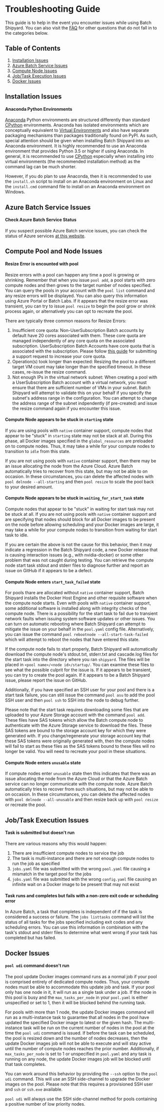 # Troubleshooting Guide
This guide is to help in the event you encounter issues while using Batch
Shipyard. You can also visit the [FAQ](97-faq.md) for other questions
that do not fall in to the categories below.

## Table of Contents
1. [Installation Issues](#install)
2. [Azure Batch Service Issues](#batchservice)
3. [Compute Node Issues](#computenode)
4. [Job/Task Execution Issues](#task)
5. [Docker Issues](#docker)

## <a name="install"></a>Installation Issues
#### Anaconda Python Environments
[Anaconda](https://continuum.io) Python environments are structured
differently than standard [CPython](https://python.org) environments.
Anaconda has isolated environments which are conceptually equivalent to
[Virtual Environments](https://pypi.python.org/pypi/virtualenv) and also
have separate packaging mechanisms than packages traditionally found on
PyPI. As such, special attention should be given when installing Batch
Shipyard into an Anaconda environment. It is highly recommended to use
an Anaconda environment that provides Python 3.5 or higher if using Anaconda.
In general, it is recommended to use [CPython](https://python.org) especially
when installing into virtual environments (the recommended installation
method) as the command lag can be much shorter.

However, if you do plan to use Anaconda, then it is recommended to use the
`install.sh` script to install on an Anaconda environment on Linux and
the `install.cmd` command file to install on an Anaconda environment on
Windows.

## <a name="batchservice"></a>Azure Batch Service Issues
#### Check Azure Batch Service Status
If you suspect possible Azure Batch service issues, you can check the status
of Azure services [at this website](https://azure.microsoft.com/en-us/status/).

## <a name="computenode"></a>Compute Pool and Node Issues
#### Resize Error is encounted with pool
Resize errors with a pool can happen any time a pool is growing or shrinking.
Remember that when you issue `pool add`, a pool starts with zero compute nodes
and then grows to the target number of nodes specified. You can query the
pools in your account with the `pool list` command and any resize errors
will be displayed. You can also query this information using Azure Portal
or Batch Labs. If it appears that the resize error was transient,
you can try to issue `pool resize` to begin the pool grow or shrink process
again, or alternatively you can opt to recreate the pool.

There are typically three common reasons for Resize Errors:

1. Insufficient core quota: Non-UserSubscription Batch accounts by default
have 20 cores associated with them. These core quota are managed independently
of any core quota on the associated subscription. UserSubscription Batch
Accounts have core quota that is associated with the subscription. Please
follow [this guide](https://docs.microsoft.com/en-us/azure/batch/batch-quota-limit)
for submitting a support request to increase your core quota.
2. Operation(s) took longer than expected: Resizing the pool to a different
target VM count may take longer than the specified timeout. In these cases,
re-issue the resize command.
3. Not enough IPs in the virtual network subnet: When creating a pool with
a UserSubscription Batch account with a virtual network, you must ensure
that there are sufficient number of VMs in your subnet. Batch Shipyard will
attempt to validate this on your behalf if you specify the subnet's address
range in the configuration. You can attempt to change the address range
of the subnet indpendently (if pre-created) and issue the resize command
again if you encounter this issue.

#### Compute Node appears to be stuck in `starting` state
If you are using pools with `native` container support, compute nodes that
appear to be "stuck" in `starting` state may not be stack at all. During this
phase, all Docker images specified in the `global_resources` are preloaded
on to compute nodes. Thus, it may take a while for your compute nodes to
transition to `idle` from this state.

If you are not using pools with `native` container support, then there may
be an issue allocating the node from the Azure Cloud. Azure Batch
automatically tries to recover from this state, but may not be able to
on occasion. In these circumstances, you can delete the affected nodes
with `pool delnode --all-starting` and then `pool resize` to scale the
pool back to your desired amount.

#### Compute Node appears to be stuck in `waiting_for_start_task` state
Compute nodes that appear to be "stuck" in waiting for start task may not be
stuck at all. If you are not using pools with `native` container support
and are specifying that nodes should block for all Docker images to
be present on the node before allowing scheduling and your Docker images are
large, it may take a while for your compute nodes to transition from waiting
for start task to idle.

If you are certain the above is not the cause for this behavior, then it
may indicate a regression in the Batch Shipyard code, a new Docker release
that is causing interaction issues (e.g., with nvidia-docker) or some other
problem that was not caught during testing. You can retrieve the compute
node start task stdout and stderr files to diagnose further and report an
issue on GitHub if it appears to be a defect.

#### Compute Node enters `start_task_failed` state
For pools thare are allocated without `native` container support, Batch
Shipyard installs the Docker Host Engine and other requisite software
when the compute node starts. Even with pools with `native` container support,
some additional software is installed along with integrity checks of the
compute node. There is a possibility for the start task to fail due to
transient network faults when issuing system software updates or other
issues. You can turn on automatic rebooting where Batch Shipyard can
attempt to mitigate the issue on your behalf in the `pool.yaml` config file.
Alternatively, you can issue the command
`pool rebootnode --all-start-task-failed` which will attempt to reboot the
nodes that have entered this state.

If the compute node fails to start properly, Batch Shipyard will automatically
download the compute node's stdout.txt, stderr.txt and cascade.log files
for the start task into the directory where you ran `shipyard`. The files
will be placed in `<pool name>/<node id>/startup/`. You can examine these
files to see what the possible culprit for the issue is. If it appears to be
transient, you can try to create the pool again. If it appears to be a Batch
Shipyard issue, please report the issue on GitHub.

Additionally, if you have specified an SSH user for your pool and there
is a start task failure, you can still issue the command `pool asu` to add the
pool SSH user and then `pool ssh` to SSH into the node to debug further.

Please note that the start task requires downloading some files that are
uploaded to your Azure Storage account with the command `pool add`. These
files have SAS tokens which allow the Batch compute node to authenticate
with the Azure Storage service to download the files. These SAS tokens are
bound to the storage account key for which they were generated with. If you
change/regenerate your storage account key that these SAS tokens were
originally generated with, then the compute nodes will fail to start as
these files as the SAS tokens bound to these files will no longer be valid.
You will need to recreate your pool in these situations.

#### Compute Node enters `unusable` state
If compute nodes enter `unusable` state then this indicates that there was
an issue allocating the node from the Azure Cloud or that the Azure Batch
service can no longer communicate with the compute node. Azure Batch
automatically tries to recover from such situations, but may not be able to
on occasion. In these circumstances, you can delete the affected nodes
with `pool delnode --all-unusable` and then resize back up with `pool resize`
or recreate the pool.

## <a name="task"></a>Job/Task Execution Issues
#### Task is submitted but doesn't run
There are various reasons why this would happen:

1. There are insufficient compute nodes to service the job
2. The task is multi-instance and there are not enough compute nodes to
run the job as specified
3. `jobs.yaml` file was submitted with the wrong `pool.yaml` file causing
a mismatch in the target pool for the jobs
4. `jobs.yaml` file was submitted with the wrong `config.yaml` file causing
an infinite wait on a Docker image to be present that may not exist

#### Task runs and completes but fails with a non-zero exit code or scheduling error
In Azure Batch, a task that completes is independent of if the task is
considered a success or failure. The `jobs listtasks` command will list
the status of all tasks for the jobs specified including exit codes and
any scheduling errors. You can use this information in combination with the
task's stdout and stderr files to determine what went wrong if your task
has completed but has failed.

## <a name="docker"></a>Docker Issues
#### `pool udi` command doesn't run
The pool update Docker images command runs as a normal job if your pool is
comprised entirely of dedicated compute nodes. Thus, your compute
nodes must be able to accommodate this update job and task. If your pool only
has one node in it, it will run as a single task under a job. If the node in
this pool is busy and the `max_tasks_per_node` in your `pool.yaml` is either
unspecified or set to 1, then it will be blocked behind the running task.

For pools with more than 1 node, the update Docker images command will run
as a multi-instance task to guarantee that all nodes in the pool have updated
the specified Docker image to latest or the given hash. The multi-instance
task will be run on the current number of nodes in the pool at the time
the `pool udi` command is issued. If before the task can be scheduled, the
pool is resized down and the number of nodes decreases, then the update
Docker images job will not be able to execute and will stay active until
the number of compute nodes reaches the prior number. Additionally, if
`max_tasks_per_node` is set to 1 or unspecified in `pool.yaml` and any
task is running on any node, the update Docker images job will be blocked
until that task completes.

You can work around this behavior by providing the `--ssh` option to the
`pool udi` command. This will use an SSH side-channel to upgrade the Docker
images on the pool. Please note that this requires a provisioned SSH user
and `ssh` or `ssh.exe` available.

`pool udi` will always use the SSH side-channel method for pools containing
a positive number of low priority nodes.
